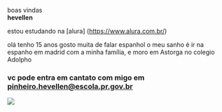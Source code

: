 boas vindas  
**hevellen**

estou estudando na [alura] (https://www.alura.com.br/)

olá tenho 15 anos gosto muita de falar espanhol o meu sanho é ir na espanho em madrid com a minha família, e moro em Astorga no colegio Adolpho 


### vc pode entra em cantato com migo em pinheiro.hevellen@escola.pr.gov.br


![](https://media.tenor.com/fWnliSTrAXUAAAAM/basketball-nba.gif)
